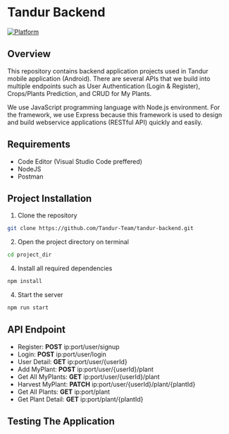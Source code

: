 # Tandur Backend
[![Platform](https://img.shields.io/github/languages/top/Tandur-Team/tandur-backend)](https://www.javascript.com/)
## Overview
This repository contains backend application projects used in Tandur mobile application (Android). There are several APIs that we build into multiple endpoints such as User Authentication (Login & Register), Crops/Plants Prediction, and CRUD for My Plants.

We use JavaScript programming language with Node.js environment. For the framework, we use Express because this framework is used to design and build webservice applications (RESTful API) quickly and easily.

## Requirements
- Code Editor (Visual Studio Code preffered)
- NodeJS
- Postman

## Project Installation
1. Clone the repository
```bash
git clone https://github.com/Tandur-Team/tandur-backend.git
```
2. Open the project directory on terminal
```bash
cd project_dir
```
4. Install all required dependencies
```bash
npm install
```
4. Start the server
```bash
npm run start
```
## API Endpoint
- Register: **POST** ip:port/user/signup
- Login: **POST** ip:port/user/login
- User Detail: **GET** ip:port/user/{userId}
- Add MyPlant: **POST** ip:port/user/{userId}/plant
- Get All MyPlants: **GET** ip:port/user/{userId}/plant
- Harvest MyPlant: **PATCH** ip:port/user/{userId}/plant/{plantId}
- Get All Plants: **GET** ip:port/plant
- Get Plant Detail: **GET** ip:port/plant/{plantId}

## Testing The Application
